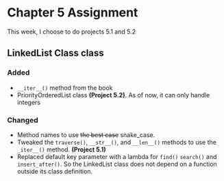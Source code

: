
# Chapter 5 Assignment

This week, I choose to do projects 5.1 and 5.2


## LinkedList Class class

### Added 
- `__iter__()` method from the book
- PriorityOrderedList class **(Project 5.2)**. As of now, it can only handle integers 

### Changed 
- Method names to use ~~the best case~~ snake_case.
- Tweaked the `traverse()`, `__str__()`, and `__len__()` methods to use the `_iter__()` method. **(Project 5.1)**
- Replaced default key parameter with a lambda for `find()` `search()` and `insert_after()`. So the LinkedList class does not depend on a function outside its class definition. 


